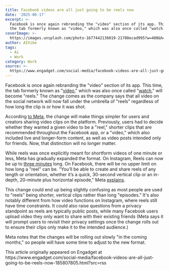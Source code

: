 ```yaml
---
title: Facebook videos are all just going to be reels now
date: '2025-06-17'
excerpt: >-
  Facebook is once again rebranding the "video" section of its app. This time,
  the tab formerly known as "video," which was also once called "watch," wi...
coverImage: >-
  https://images.unsplash.com/photo-1677442136019-21780ecad995?w=400&h=200&fit=crop&auto=format
author: AIVibe
tags:
  - Ai
  - Work
category: Work
source: >-
  https://www.engadget.com/social-media/facebook-videos-are-all-just-going-to-be-reels-now-185807805.html?src=rss
---
```

<p>Facebook is once again rebranding the "video" section of its app. This time, the tab formerly known as "<a data-i13n="elm:context_link;elmt:doNotAffiliate;cpos:1;pos:1" class="no-affiliate-link" href="https://www.engadget.com/facebooks-redesigned-video-tab-emphasizes-reels-and-recommendations-150059104.html"><ins>video</ins></a>," which was also once called "<a data-i13n="elm:context_link;elmt:doNotAffiliate;cpos:2;pos:1" class="no-affiliate-link" href="https://www.engadget.com/2017-08-09-facebook-watch-tv-video.html"><ins>watch</ins></a>," will become "reels." The change comes as the company says that all video on the social network will now fall under the umbrella of "reels" regardless of how long the clip is or how it was shot.</p>
<p>According <a data-i13n="elm:context_link;elmt:doNotAffiliate;cpos:3;pos:1" class="no-affiliate-link" href="https://about.fb.com/news/2025/06/making-it-easier-create-videos-facebook/"><ins>to Meta</ins></a>, the change will make things simpler for users and creators sharing video clips on the platform. Previously, users had to decide whether they wanted a given video to be a "reel," shorter clips that are recommended throughout the Facebook app, or a "video," which also included live and longer-form content, as well as video posts intended only for friends. Now, that distinction will no longer matter.</p>
<span id="end-legacy-contents"></span><p>While reels was once explicitly meant for shortform videos of one minute or less, Meta has gradually expanded the format. On Instagram, Reels can now be up to <a data-i13n="elm:context_link;elmt:doNotAffiliate;cpos:4;pos:1" class="no-affiliate-link" href="https://www.engadget.com/social-media/instagram-swoops-in-with-3-minute-reels-and-rectangular-profile-grids-as-the-tiktok-ban-gets-real-201316339.html"><ins>three minutes</ins></a> long. On Facebook, there will be no upper limit on how long a "reel" can be. "You’ll be able to create and share reels of any length or orientation, whether it’s a quick, 30-second vertical clip or an in-depth, 20-minute plus horizontal episode," Meta <a data-i13n="elm:context_link;elmt:doNotAffiliate;cpos:5;pos:1" class="no-affiliate-link" href="https://creators.facebook.com/blog/making-it-easier-to-create-videos-on-facebook"><ins>explains</ins></a>.</p>
<p>This change could end up being slightly confusing as most people are used to "reels" being shorter, vertical clips rather than long "episodes." It's also notably different from how video functions on Instagram, where reels still have time constraints. It could also raise questions from a privacy standpoint as reels are typically public posts, while many Facebook users upload video they only want to share with their existing friends (Meta says it will prompt users to revisit their privacy settings once the change rolls out to ensure their clips only make it to the intended audience.)</p>
<p>Meta notes that the changes will be rolling out slowly "in the coming months," so people will have some time to adjust to the new format.</p>This article originally appeared on Engadget at https://www.engadget.com/social-media/facebook-videos-are-all-just-going-to-be-reels-now-185807805.html?src=rss

